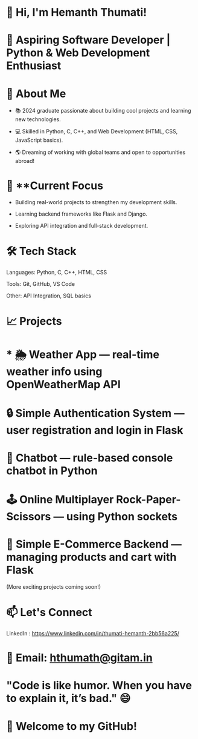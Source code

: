 # 👋 Hi, I'm Hemanth Thumati!
# 🚀 Aspiring Software Developer | Python & Web Development Enthusiast

# 🌟 About Me

* 📚 2024 graduate passionate about building cool projects and learning new technologies.

* 💻 Skilled in Python, C, C++, and Web Development (HTML, CSS, JavaScript basics).

* 🌎 Dreaming of working with global teams and open to opportunities abroad!

# 🌱 **Current Focus

* Building real-world projects to strengthen my development skills.

* Learning backend frameworks like Flask and Django.

* Exploring API integration and full-stack development.

# 🛠️ Tech Stack

Languages: Python, C, C++, HTML, CSS

Tools: Git, GitHub, VS Code

Other: API Integration, SQL basics

# 📈 Projects

# * 🌦️ Weather App — real-time weather info using OpenWeatherMap API

# 🔒 Simple Authentication System — user registration and login in Flask

# 🤖 Chatbot — rule-based console chatbot in Python

# 🕹️ Online Multiplayer Rock-Paper-Scissors — using Python sockets

# 🛒 Simple E-Commerce Backend — managing products and cart with Flask

(More exciting projects coming soon!)

# 📫 Let's Connect

LinkedIn : https://www.linkedin.com/in/thumati-hemanth-2bb56a225/

# 📧 Email: hthumath@gitam.in

# "Code is like humor. When you have to explain it, it’s bad." 😄

# 🚀 Welcome to my GitHub!
